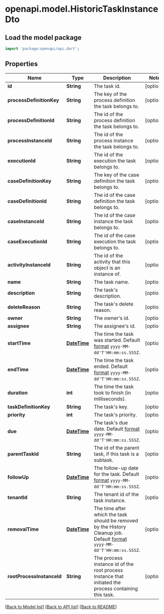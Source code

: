 # openapi.model.HistoricTaskInstanceDto

## Load the model package
```dart
import 'package:openapi/api.dart';
```

## Properties
Name | Type | Description | Notes
------------ | ------------- | ------------- | -------------
**id** | **String** | The task id. | [optional] 
**processDefinitionKey** | **String** | The key of the process definition the task belongs to. | [optional] 
**processDefinitionId** | **String** | The id of the process definition the task belongs to. | [optional] 
**processInstanceId** | **String** | The id of the process instance the task belongs to. | [optional] 
**executionId** | **String** | The id of the execution the task belongs to. | [optional] 
**caseDefinitionKey** | **String** | The key of the case definition the task belongs to. | [optional] 
**caseDefinitionId** | **String** | The id of the case definition the task belongs to. | [optional] 
**caseInstanceId** | **String** | The id of the case instance the task belongs to. | [optional] 
**caseExecutionId** | **String** | The id of the case execution the task belongs to. | [optional] 
**activityInstanceId** | **String** | The id of the activity that this object is an instance of. | [optional] 
**name** | **String** | The task name. | [optional] 
**description** | **String** | The task's description. | [optional] 
**deleteReason** | **String** | The task's delete reason. | [optional] 
**owner** | **String** | The owner's id. | [optional] 
**assignee** | **String** | The assignee's id. | [optional] 
**startTime** | [**DateTime**](DateTime.md) | The time the task was started. Default [format](https://docs.camunda.org/manual/7.20/reference/rest/overview/date-format/) `yyyy-MM-dd'T'HH:mm:ss.SSSZ`. | [optional] 
**endTime** | [**DateTime**](DateTime.md) | The time the task ended. Default [format](https://docs.camunda.org/manual/7.20/reference/rest/overview/date-format/) `yyyy-MM-dd'T'HH:mm:ss.SSSZ`. | [optional] 
**duration** | **int** | The time the task took to finish (in milliseconds). | [optional] 
**taskDefinitionKey** | **String** | The task's key. | [optional] 
**priority** | **int** | The task's priority. | [optional] 
**due** | [**DateTime**](DateTime.md) | The task's due date. Default [format](https://docs.camunda.org/manual/7.20/reference/rest/overview/date-format/) `yyyy-MM-dd'T'HH:mm:ss.SSSZ`. | [optional] 
**parentTaskId** | **String** | The id of the parent task, if this task is a subtask. | [optional] 
**followUp** | [**DateTime**](DateTime.md) | The follow-up date for the task. Default [format](https://docs.camunda.org/manual/7.20/reference/rest/overview/date-format/) `yyyy-MM-dd'T'HH:mm:ss.SSSZ`. | [optional] 
**tenantId** | **String** | The tenant id of the task instance. | [optional] 
**removalTime** | [**DateTime**](DateTime.md) | The time after which the task should be removed by the History Cleanup job. Default [format](https://docs.camunda.org/manual/7.20/reference/rest/overview/date-format/) `yyyy-MM-dd'T'HH:mm:ss.SSSZ`. | [optional] 
**rootProcessInstanceId** | **String** | The process instance id of the root process instance that initiated the process containing this task. | [optional] 

[[Back to Model list]](../README.md#documentation-for-models) [[Back to API list]](../README.md#documentation-for-api-endpoints) [[Back to README]](../README.md)



